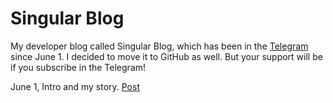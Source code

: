 # Singular Blog
My developer blog called Singular Blog, which has been in the [Telegram](https://t.me/sinblog) since June 1. I decided to move it to GitHub as well. But your support will be if you subscribe in the Telegram!

June 1, Intro and my story. [Post](https://github.com/malik-valli/dev-blog/blob/main/INTRO.md)
